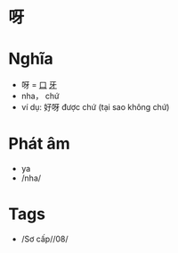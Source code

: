 # 呀

# Nghĩa
* 呀 = [口](口.md) [牙](牙.md)
* nha， chứ
* ví dụ: 好呀 được chứ (tại sao không chứ)

# Phát âm
* ya
*  /nha/

# Tags
* /Sơ cấp//08/

<script>window.HANZI_FIELD='呀';</script>
